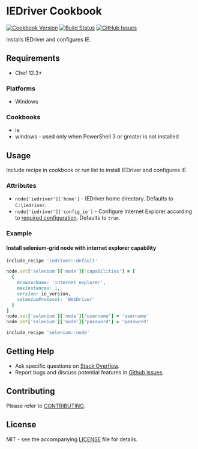 # IEDriver Cookbook

[![Cookbook Version](http://img.shields.io/cookbook/v/iedriver.svg?style=flat-square)][supermarket]
[![Build Status](http://img.shields.io/travis/dhoer/chef-iedriver.svg?style=flat-square)][travis]
[![GitHub Issues](http://img.shields.io/github/issues/dhoer/chef-iedriver.svg?style=flat-square)][github]

[supermarket]: https://supermarket.chef.io/cookbooks/iedriver
[travis]: https://travis-ci.org/dhoer/chef-iedriver
[github]: https://github.com/dhoer/chef-iedriver/issues

Installs IEDriver and configures IE.

## Requirements

- Chef 12.3+

### Platforms

- Windows

### Cookbooks

- ie 
- windows - used only when PowerShell 3 or greater is not installed

## Usage

Include recipe in cookbook or run list to install IEDriver and configures IE.

### Attributes

- `node['iedriver']['home']` - IEDriver home directory. Defaults to `C:\iedriver`.
- `node['iedriver']['config_ie']` - Configure Internet Explorer according to 
[required configuration](https://github.com/SeleniumHQ/selenium/wiki/InternetExplorerDriver#required-configuration).
Defaults to `true`.

### Example

#### Install selenium-grid node with internet explorer capability

```ruby
include_recipe 'iedriver::default'

node.set['selenium']['node']['capabilities'] = [
  {
    browserName: 'internet explorer',
    maxInstances: 1,
    version: ie_version,
    seleniumProtocol: 'WebDriver'
  }
]
node.set['selenium']['node']['username'] = 'username'
node.set['selenium']['node']['password'] = 'password'

include_recipe 'selenium::node'
```

## Getting Help

- Ask specific questions on [Stack Overflow](http://stackoverflow.com/questions/tagged/iedriver).
- Report bugs and discuss potential features in [Github issues](https://github.com/dhoer/chef-iedriver/issues).

## Contributing

Please refer to [CONTRIBUTING](https://github.com/dhoer/chef-iedriver/blob/master/CONTRIBUTING.md).

## License

MIT - see the accompanying [LICENSE](https://github.com/dhoer/chef-iedriver/blob/master/LICENSE.md) file for details.
